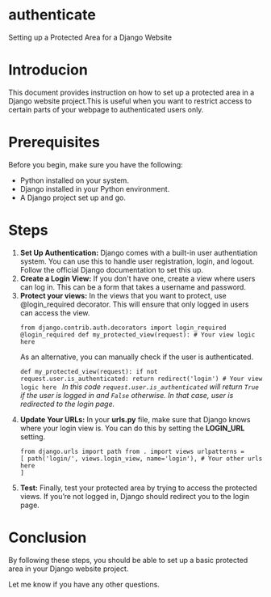 # authenticate
Setting up a Protected Area for a Django Website

# Introducion
This document provides instruction on how to set up a protected area in a Django website project.This is useful when you want to restrict access to certain parts of your webpage to authenticated users only.

# Prerequisites
Before you begin, make sure you have the following:
<ul>
  <li>Python installed on your system.</li>
  <li>Django installed in your Python environment.</li>
  <li>A Django project set up and go.</li>
</ul>

# Steps 
<ol>
<li><strong>Set Up Authentication:</strong> Django comes with a built-in user authentiation system. You can use this to handle user registration, login, and logout. Follow the official Django documentation to set this up.</li>
<li><strong>Create a Login View:</strong> If you don't have one, create a view where users can log in. This can be a form that takes a username and password.</li>
<li><strong>Protect your views:</strong> In the views that you want to protect, use @login_required decorator. This will ensure that only logged in users can access the view.
  
  <code>from django.contrib.auth.decorators import login_required
@login_required
def my_protected_view(request):
    # Your view logic here</code>

As an alternative, you can manually check if the user is authenticated.

<code>def my_protected_view(request):
    if not request.user.is_authenticated:
        return redirect('login')
    # Your view logic here
</code>
<i>In this code <code>request.user.is_authenticated</code> will return <code>True</code> if the user is logged in and <code>False</code> otherwise. In that case, user is redirected to the login page.</i></li>
<li><strong>Update Your URLs:</strong>  In your <strong>urls.py</strong> file, make sure that Django knows where your login view is. You can do this by setting the <strong>LOGIN_URL</strong> setting.

<code>from django.urls import path
from . import views
urlpatterns = [
    path('login/', views.login_view, name='login'),
    # Your other urls here
]</code></li>
<li><strong>Test:</strong> Finally, test your protected area by trying to access the protected views. If you’re not logged in, Django should redirect you to the login page.</li></ol>

# Conclusion

By following these steps, you should be able to set up a basic protected area in your Django website project.

Let me know if you have any other questions.

